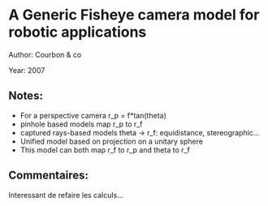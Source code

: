 # A Generic Fisheye camera model for robotic applications

Author: Courbon & co

Year: 2007

Notes:
---
* For a perspective camera r_p = f*tan(theta)
* pinhole based models map r_p to r_f
* captured rays-based models theta -> r_f: equidistance, stereographic...
* Unified model based on projection on a unitary sphere
* This model can both map r_f to r_p and theta to r_f

Commentaires:
---
Interessant de refaire les calculs...